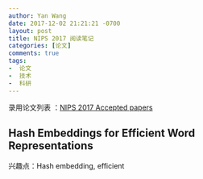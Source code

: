 ```yaml
---
author: Yan Wang
date: 2017-12-02 21:21:21 -0700
layout: post
title: NIPS 2017 阅读笔记
categories: [论文]
comments: true
tags:
-  论文
-  技术
-  科研
---
```


录用论文列表 ：[NIPS 2017 Accepted papers](https://papers.nips.cc/book/advances-in-neural-information-processing-systems-30-2017)

## Hash Embeddings for Efficient Word Representations

兴趣点：Hash embedding, efficient
